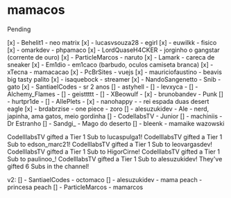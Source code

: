 # mamacos



Pending

[x] - Behelit1 - neo matrix
[x] - lucasvsouza28 - egirl
[x] - euwilkk - fisico
[x] - omarkdev - phpamaco
[x] - LordQuaseH4CKER - jorginho o gangstar (corrente de ouro)
[x] - ParticleMarcos - naruto
[x] - Lamark - careca de sneaker
[x] - Em1dio - em1caco (barbudo, oculos camiseta branca)
[x] - xTecna - mamacacao 
[x] - PcBrSites - vuejs
[x] - mauriciofaustino - beavis big tasty palito
[x] - isaquebock - streamer
[x] - NandoSangenetto - Snib - gato
[x] - SantiaelCodes - sr 2 anos 
[] - astyhell - 
[] - levxyca - 
[] - Alchemy_Flames - 
[] - geisttttt - 
[] - XBeowulf - 
[x] - brunobandev - Punk
[] - hurtpr1de - 
[] - AllePlets - 
[x] - nanohappy -  - rei espada duas desert eagle
[x] - brdabrzise - one piece - zoro
[] - alesuzukidev - Ale - nerd, japinha, ama gatos, meio gordinha
[] - CodellabsTV - Junior
[] - machiniis - Dr Estranho
[] - Sandgi_  - Mago do deserto
[] - bleenk - mamaike wazowski

CodelllabsTV gifted a Tier 1 Sub to lucaspulga1!
CodelllabsTV gifted a Tier 1 Sub to edson_marc21!
CodelllabsTV gifted a Tier 1 Sub to leovargasdev!
CodelllabsTV gifted a Tier 1 Sub to HigorCirne!
CodelllabsTV gifted a Tier 1 Sub to paulinoo_!
CodelllabsTV gifted a Tier 1 Sub to alesuzukidev! They've gifted 6 Subs in the channel!


v2:
[] - SantiaelCodes - octomaco
[] - alesuzukidev - mama peach - princesa peach
[] - ParticleMarcos - mamarcos